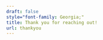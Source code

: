 ```yaml
---
draft: false
style="font-family: Georgia;"
title: Thank you for reaching out!
url: thankyou
---
```

 